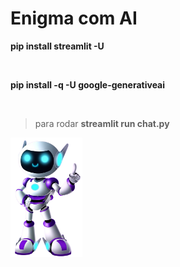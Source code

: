 # Enigma com AI

**pip install streamlit -U**

<br>

**pip install -q -U google-generativeai**

<br>

> para rodar **streamlit run chat.py**


<img src="https://github.com/Sarah781/Chatbot-Alura/blob/main/Robo.png" width=115>
